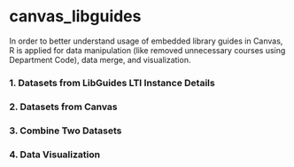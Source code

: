 # canvas_libguides

In order to better understand usage of embedded library guides in Canvas, R is applied for data manipulation (like removed unnecessary courses using Department Code), data merge, and visualization.

### 1. Datasets from LibGuides LTI Instance Details



### 2. Datasets from Canvas

### 3. Combine Two Datasets

### 4. Data Visualization
